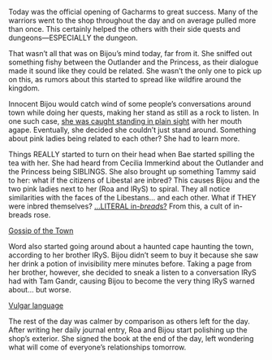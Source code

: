 <!-- title: Koseki Bijou -->
<!-- status: In-bread -->

Today was the official opening of Gacharms to great success. Many of the warriors went to the shop throughout the day and on average pulled more than once. This certainly helped the others with their side quests and dungeons—ESPECIALLY the dungeon.

That wasn’t all that was on Bijou’s mind today, far from it. She sniffed out something fishy between the Outlander and the Princess, as their dialogue made it sound like they could be related. She wasn’t the only one to pick up on this, as rumors about this started to spread like wildfire around the kingdom.

Innocent Bijou would catch wind of some people’s conversations around town while doing her quests, making her stand as still as a rock to listen. In one such case, [she was caught standing in plain sight](https://youtu.be/A97SrozF36w?t=16800) with her mouth agape. Eventually, she decided she couldn’t just stand around. Something about pink ladies being related to each other? She had to learn more.

Things REALLY started to turn on their head when Bae started spilling the tea with her. She had heard from Cecilia Immerkind about the Outlander and the Princess being SIBLINGS. She also brought up something Tammy said to her: what if the citizens of Libestal are inbred? This causes Bijou and the two pink ladies next to her (Roa and IRyS) to spiral. They all notice similarities with the faces of the Libestans... and each other. What if THEY were inbred themselves? [...LITERAL in-*bread*s?](https://youtu.be/A97SrozF36w?t=18688) From this, a cult of in-breads rose.

[Gossip of the Town](#embed:https://youtu.be/A97SrozF36w?t=18452)

Word also started going around about a haunted cape haunting the town, according to her brother IRyS. Bijou didn’t seem to buy it because she saw her drink a potion of invisibility mere minutes before. Taking a page from her brother, however, she decided to sneak a listen to a conversation IRyS had with Tam Gandr, causing Bijou to become the very thing IRyS warned about... but worse.

[Vulgar language](#embed:https://youtu.be/A97SrozF36w?t=20390)

The rest of the day was calmer by comparison as others left for the day. After writing her daily journal entry, Roa and Bijou start polishing up the shop’s exterior. She signed the book at the end of the day, left wondering what will come of everyone’s relationships tomorrow.